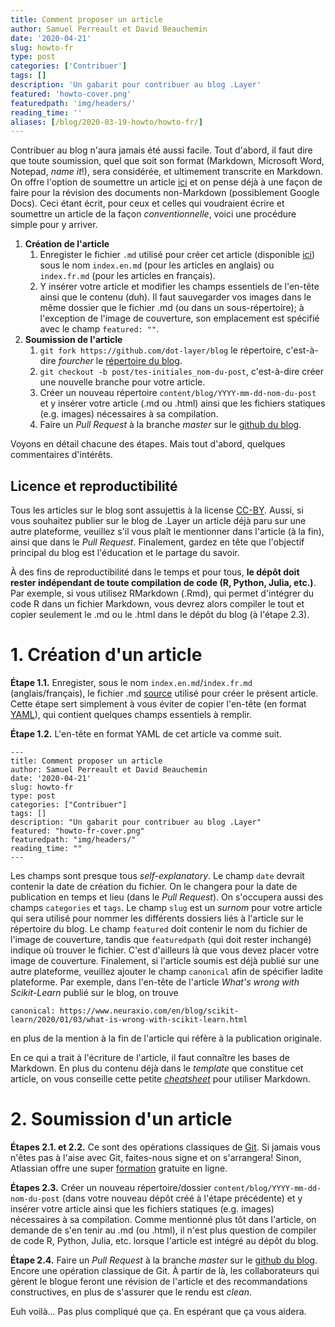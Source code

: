 ```yaml
---
title: Comment proposer un article
author: Samuel Perreault et David Beauchemin
date: '2020-04-21'
slug: howto-fr
type: post
categories: ['Contribuer']
tags: []
description: 'Un gabarit pour contribuer au blog .Layer'
featured: 'howto-cover.png'
featuredpath: 'img/headers/'
reading_time: ''
aliases: [/blog/2020-03-19-howto/howto-fr/]
---
```


Contribuer au blog n'aura jamais été aussi facile. Tout d'abord, il faut dire que toute soumission, quel que soit son format (Markdown, Microsoft Word, Notepad, _name it_!), sera considérée, et ultimement transcrite en Markdown. On offre l'option de soumettre un article [ici](https://dotlayer.org/contribute) et on pense déjà à une façon de faire pour la révision des documents non-Markdown (possiblement Google Docs). Ceci étant écrit, pour ceux et celles qui voudraient écrire et soumettre un article de la façon _conventionnelle_, voici une procédure simple pour y arriver.

1. **Création de l'article**
   1. Enregister le fichier `.md` utilisé pour créer cet article (disponible [ici](https://github.com/dot-layer/blog/blob/master/content/blog/2020-03-19-howto/index.fr.md)) sous le nom `index.en.md` (pour les articles en anglais) ou `index.fr.md` (pour les articles en français).
   2. Y insérer votre article et modifier les champs essentiels de l'en-tête ainsi que le contenu (duh). Il faut sauvegarder vos images dans le même dossier que le fichier .md (ou dans un sous-répertoire); à l'exception de l'image de couverture, son emplacement est spécifié avec le champ `featured: ""`.
2. **Soumission de l'article**
   1. `git fork https://github.com/dot-layer/blog` le répertoire, c'est-à-dire _fourcher_ le [répertoire du blog](https://github.com/dot-layer/blog).
   2. `git checkout -b post/tes-initiales_nom-du-post`, c'est-à-dire créer une nouvelle branche pour votre article.
   3. Créer un nouveau répertoire `content/blog/YYYY-mm-dd-nom-du-post` et y insérer votre article (.md ou .html) ainsi que les fichiers statiques (e.g. images) nécessaires à sa compilation.
   4. Faire un _Pull Request_ à la branche _master_ sur le [github du blog](https://github.com/dot-layer/blog/pulls).

Voyons en détail chacune des étapes. Mais tout d'abord, quelques commentaires d'intérêts.

## Licence et reproductibilité

Tous les articles sur le blog sont assujettis à la license [CC-BY](https://creativecommons.org/licenses/by/4.0/deed.fr). Aussi, si vous souhaitez publier sur le blog de .Layer un article déjà paru sur une autre plateforme, veuillez s'il vous plaît le mentionner dans l'article (à la fin), ainsi que dans le _Pull Request_. Finalement, gardez en tête que l'objectif principal du blog est l'éducation et le partage du savoir.

À des fins de reproductibilité dans le temps et pour tous, **le dépôt doit rester indépendant de toute compilation de code (R, Python, Julia, etc.)**.
Par exemple, si vous utilisez RMarkdown (.Rmd), qui permet d'intégrer du code R dans un fichier Markdown, vous devrez alors compiler le tout et copier seulement le .md ou le .html dans le dépôt du blog (à l'étape 2.3).

# 1. Création d'un article

**Étape 1.1.** Enregister, sous le nom `index.en.md`/`index.fr.md` (anglais/français), le fichier .md [source](https://github.com/dot-layer/blog/blob/master/content/blog/2020-03-19-howto/index.fr.md) utilisé pour créer le présent article. Cette étape sert simplement à vous éviter de copier l'en-tête (en format [YAML](https://docs.ansible.com/ansible/latest/reference_appendices/YAMLSyntax.html)), qui contient quelques champs essentiels à remplir.

**Étape 1.2.** L'en-tête en format YAML de cet article va comme suit.

```
---
title: Comment proposer un article
author: Samuel Perreault et David Beauchemin
date: '2020-04-21'
slug: howto-fr
type: post
categories: ["Contribuer"]
tags: []
description: "Un gabarit pour contribuer au blog .Layer"
featured: "howto-fr-cover.png"
featuredpath: "img/headers/"
reading_time: ""
---
```

Les champs sont presque tous _self-explanatory_.
Le champ `date` devrait contenir la date de création du fichier. On le changera pour la date de publication en temps et lieu (dans le _Pull Request_).
On s'occupera aussi des champs `categories` et `tags`.
Le champ `slug` est un _surnom_ pour votre article qui sera utilisé pour nommer les différents dossiers liés à l'article sur le répertoire du blog.
Le champ `featured` doit contenir le nom du fichier de l'image de couverture, tandis que `featuredpath` (qui doit rester inchangé) indique où trouver le fichier. C'est d'ailleurs là que vous devez placer votre image de couverture.
Finalement, si l'article soumis est déjà publié sur une autre plateforme, veuillez ajouter le champ `canonical` afin de spécifier ladite plateforme. Par exemple, dans l'en-tête de l'article _What's wrong with Scikit-Learn_ publié sur le blog, on trouve

```
canonical: https://www.neuraxio.com/en/blog/scikit-learn/2020/01/03/what-is-wrong-with-scikit-learn.html
```

en plus de la mention à la fin de l'article qui réfère à la publication originale.

En ce qui a trait à l'écriture de l'article, il faut connaître les bases de Markdown.
En plus du contenu déjà dans le _template_ que constitue cet article, on vous conseille cette petite [_cheatsheet_](https://github.com/adam-p/markdown-here/wiki/Markdown-Here-Cheatsheet) pour utiliser Markdown.

# 2. Soumission d'un article

**Étapes 2.1. et 2.2.** Ce sont des opérations classiques de [Git](https://git-scm.com/). Si jamais vous n'êtes pas à l'aise avec Git, faites-nous signe et on s'arrangera! Sinon, Atlassian offre une super [formation](https://www.atlassian.com/fr/git) gratuite en ligne.

**Étapes 2.3.** Créer un nouveau répertoire/dossier `content/blog/YYYY-mm-dd-nom-du-post` (dans votre nouveau dépôt créé à l'étape précédente) et y insérer votre article ainsi que les fichiers statiques (e.g. images) nécessaires à sa compilation. Comme mentionné plus tôt dans l'article, on demande de s'en tenir au .md (ou .html), il n'est plus question de compiler de code R, Python, Julia, etc. lorsque l'article est intégré au dépôt du blog.

**Étape 2.4.** Faire un _Pull Request_ à la branche _master_ sur le [github du blog](https://github.com/dot-layer/blog). Encore une opération classique de Git. À partir de là, les collaborateurs qui gèrent le blogue feront une révision de l'article et des recommandations constructives, en plus de s'assurer que le rendu est _clean_.

Euh voilà... Pas plus compliqué que ça. En espérant que ça vous aidera.
